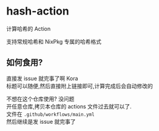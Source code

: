 # hash-action

计算哈希的 Action

支持常规哈希和 NixPkg 专属的哈希格式

## 如何食用?

直接发 issue 就完事了啊 Kora  
标题可以随便,然后直接附上链接即可,计算完成后会自动修改的

不想在这个仓库使用? 没问题  
开任意仓库,拷贝本仓库的 actions 文件过去就可以了.  
文件在 `.github/workflows/main.yml`  
然后继续是发 issue 就完事了
